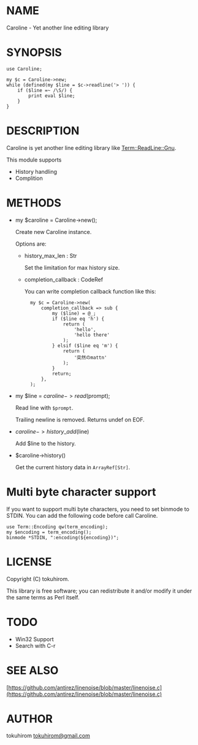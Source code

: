 # NAME

Caroline - Yet another line editing library 

# SYNOPSIS

    use Caroline;

    my $c = Caroline->new;
    while (defined(my $line = $c->readline('> ')) {
        if ($line =~ /\S/) {
            print eval $line;
        }
    }

# DESCRIPTION

Caroline is yet another line editing library like [Term::ReadLine::Gnu](http://search.cpan.org/perldoc?Term::ReadLine::Gnu).

This module supports

- History handling
- Complition

# METHODS

- my $caroline = Caroline->new();

    Create new Caroline instance.

    Options are:

    - history\_max\_len : Str

        Set the limitation for max history size.

    - completion\_callback : CodeRef

        You can write completion callback function like this:

            my $c = Caroline->new(
                completion_callback => sub {
                    my ($line) = @_;
                    if ($line eq 'h') {
                        return (
                            'hello',
                            'hello there'
                        );
                    } elsif ($line eq 'm') {
                        return (
                            '突然のmattn'
                        );
                    }
                    return;
                },
            );

- my $line = $caroline->read($prompt);

    Read line with `$prompt`.

    Trailing newline is removed. Returns undef on EOF.

- $caroline->history\_add($line)

    Add $line to the history.

- $caroline->history()

    Get the current history data in ` ArrayRef[Str] `.

# Multi byte character support

If you want to support multi byte characters, you need to set binmode to STDIN.
You can add the following code before call Caroline.

    use Term::Encoding qw(term_encoding);
    my $encoding = term_encoding();
    binmode *STDIN, ":encoding(${encoding})";

# LICENSE

Copyright (C) tokuhirom.

This library is free software; you can redistribute it and/or modify
it under the same terms as Perl itself.

# TODO

- Win32 Support
- Search with C-r

# SEE ALSO

[https://github.com/antirez/linenoise/blob/master/linenoise.c](https://github.com/antirez/linenoise/blob/master/linenoise.c)

# AUTHOR

tokuhirom <tokuhirom@gmail.com>
